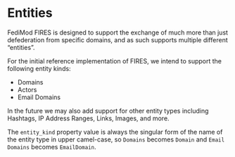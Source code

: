 # Entities

FediMod FIRES is designed to support the exchange of much more than just defederation from specific domains, and as such supports multiple different “entities”.

For the initial reference implementation of FIRES, we intend to support the following entity kinds:

* Domains
* Actors
* Email Domains

In the future we may also add support for other entity types including Hashtags, IP Address Ranges, Links, Images, and more.

The `entity_kind` property value is always the singular form of the name of the entity type in upper camel-case, so `Domains` becomes `Domain` and `Email Domains` becomes `EmailDomain`.
